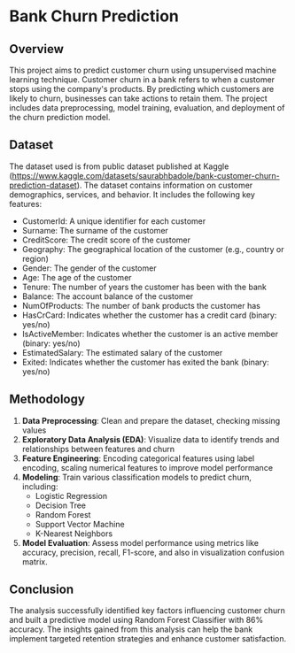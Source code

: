 # Bank Churn Prediction
## Overview
This project aims to predict customer churn using unsupervised machine learning technique. Customer churn in a bank refers to when a customer stops using the company's products. By predicting which customers are likely to churn, businesses can take actions to retain them. The project includes data preprocessing, model training, evaluation, and deployment of the churn prediction model.

## Dataset
The dataset used is from public dataset published at Kaggle (https://www.kaggle.com/datasets/saurabhbadole/bank-customer-churn-prediction-dataset). The dataset contains information on customer demographics, services, and behavior. It includes the following key features:

- CustomerId: A unique identifier for each customer
- Surname: The surname of the customer
- CreditScore: The credit score of the customer
- Geography: The geographical location of the customer (e.g., country or region)
- Gender: The gender of the customer
- Age: The age of the customer
- Tenure: The number of years the customer has been with the bank
- Balance: The account balance of the customer
- NumOfProducts: The number of bank products the customer has
- HasCrCard: Indicates whether the customer has a credit card (binary: yes/no)
- IsActiveMember: Indicates whether the customer is an active member (binary: yes/no)
- EstimatedSalary: The estimated salary of the customer
- Exited: Indicates whether the customer has exited the bank (binary: yes/no)

## Methodology
1. **Data Preprocessing**: Clean and prepare the dataset, checking missing values
2. **Exploratory Data Analysis (EDA)**: Visualize data to identify trends and relationships between features and churn
3. **Feature Engineering**: Encoding categorical features using label encoding, scaling numerical features to improve model performance
4. **Modeling**: Train various classification models to predict churn, including:
   - Logistic Regression
   - Decision Tree
   - Random Forest
   - Support Vector Machine
   - K-Nearest Neighbors
5. **Model Evaluation**: Assess model performance using metrics like accuracy, precision, recall, F1-score, and also in visualization confusion matrix.

## Conclusion
The analysis successfully identified key factors influencing customer churn and built a predictive model using Random Forest Classifier with 86% accuracy. The insights gained from this analysis can help the bank implement targeted retention strategies and enhance customer satisfaction.

